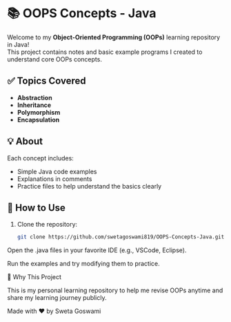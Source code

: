 # 📚 OOPS Concepts - Java

Welcome to my **Object-Oriented Programming (OOPs)** learning repository in Java!  
This project contains notes and basic example programs I created to understand core OOPs concepts.

## ✅ Topics Covered

- **Abstraction**  
- **Inheritance**  
- **Polymorphism**  
- **Encapsulation**

## 💡 About

Each concept includes:
- Simple Java code examples  
- Explanations in comments  
- Practice files to help understand the basics clearly

## 🚀 How to Use

1. Clone the repository:
   ```bash
   git clone https://github.com/swetagoswami819/OOPS-Concepts-Java.git

Open the .java files in your favorite IDE (e.g., VSCode, Eclipse).

Run the examples and try modifying them to practice.

📖 Why This Project

This is my personal learning repository to help me revise OOPs anytime and share my learning journey publicly.

Made with ❤️ by Sweta Goswami




